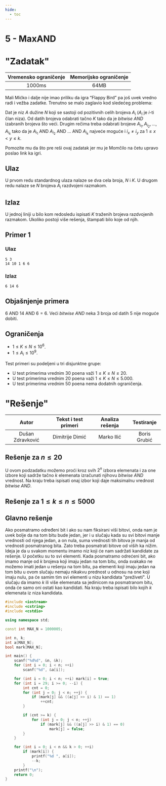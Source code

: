 ```yaml
---
hide:
  - toc
---
```


# 5 - MaxAND

#  "Zadatak"

| Vremensko ograničenje | Memorijsko ograničenje |
|:-:|:-:|
| 1000ms | 64MB |

Mali Mićko i dalje nije imao priliku da igra “Flappy Bird” pa još uvek vredno radi i vežba zadatke. Trenutno se malo zaglavio kod sledećeg problema:

Dat je niz $A$ dužine $N$ koji se sastoji od pozitivnih celih brojeva $A_i$ ($A_i$ je $i$-ti član niza). Od datih brojeva odabrati tačno $K$ tako da je *bitwise AND* izabranih brojeva što veći. Drugim rečima treba odabrati brojeve $A_{i_1}, A_{i_2}, \ldots, A_{i_k}$ tako da je $A_{i_1} \text{ AND } A_{i_2} \text{ AND } \ldots \text{ AND } A_{i_k}$ najveće moguće i $i_x \neq i_y$ za $1\leq x < y \leq k$.

Pomozite mu da što pre reši ovaj zadatak jer mu je Momčilo na četu upravo poslao link ka igri.

## Ulaz
U prvom redu standardnog ulaza nalaze se dva cela broja, $N$ i $K$. U drugom redu nalaze se $N$ brojeva $A_i$ razdvojeni razmakom.

## Izlaz
U jednoj liniji u bilo kom redosledu ispisati $K$ traženih brojeva razdvojenih razmakom. Ukoliko postoji više rešenja, štampati bilo koje od njih.

## Primer 1
### Ulaz
```
5 3
14 10 1 6 6
```

### Izlaz
```
6 14 6
```

## Objašnjenje primera
$6 \text{ AND } 14 \text{ AND } 6=6$. Veći *bitwise AND* neka $3$ broja od datih $5$ nije moguće dobiti.

## Ograničenja

* $1\leq K \leq N \leq 10^6$.
* $1\leq A_i \leq 10^9$.

Test primeri su podeljeni u tri disjunktne grupe:

* U test primerima vrednim $30$ poena važi $1\leq K\leq N\leq 20$.
* U test primerima vrednim $20$ poena važi $1\leq K \leq N\leq 5.000$.
* U test primerima vrednim $50$ poena nema dodatnih ograničenja.


#  "Rešenje"

| Autor | Tekst i test primeri | Analiza rеšenja | Testiranje |
|:-:|:-:|:-:|:-:|
| Dušan Zdravković | Dimitrije Dimić | Marko Ilić | Boris Grubić |

## Rešenje za $n \le 20$
U ovom podzadatku možemo proći kroz svih $2^n$ izbora elemenata i za one izbore koji sadrže tačno $k$ elemenata izračunati njihovu *bitwise AND* vrednost. Na kraju treba ispisati onaj izbor koji daje maksimalnu vrednost *bitwise AND*.

## Rešenje za $1 \le k \le n \le 5000$

## Glavno rešenje
Ako posmatramo određeni bit i ako su nam fiksirani viši bitovi, onda nam je uvek bolje da na tom bitu bude jedan, jer i u slučaju kada su svi bitovi manje vrednosti od njega jedan, a on nula, suma vrednosti tih bitova je manja od vrednosti posmatranog bita. Zato treba posmatrati bitove od viših ka nižim. Ideja je da u svakom momentu imamo niz koji će nam sadržati kandidate za rešenje. U početku su to svi elementi. Kada posmatramo odrećeni bit, ako imamo manje od $k$ brojeva koji imaju jedan na tom bitu, onda svakako ne možemo imati jedan u rešenju na tom bitu, pa elementi koji imaju jedan na tom bitu u ovom slučaju nemaju nikakvu prednost u odnosu na one koji imaju nulu, pa će samim tim svi elementi u nizu kandidata "preživeti". U slučaju da imamo $k$ ili više elemenata sa jedinicom na posmatranom bitu, onda će samo oni ostati kao kandidati. Na kraju treba ispisati bilo kojih $k$ elemenata iz niza kandidata.


``` cpp title="05_maxand.cpp" linenums="1"
#include <iostream>
#include <cstring>
#include <cstdio>

using namespace std;

const int MAX_N = 1000005;

int n, k;
int a[MAX_N];
bool mark[MAX_N];

int main() {
	scanf("%d%d", &n, &k);
	for (int i = 0; i < n; ++i)
		scanf("%d", &a[i]);

	for (int i = 0; i < n; ++i) mark[i] = true;
	for (int i = 29; i >= 0; --i) {
		int cnt = 0;
		for (int j = 0; j < n; ++j) {
			if (mark[j] && ((a[j] >> i) & 1) == 1)
				++cnt;
		}

		if (cnt >= k) {
			for (int j = 0; j < n; ++j)
				if (mark[j] && ((a[j] >> i) & 1) == 0)
					mark[j] = false;
		}
	}

	for (int i = 0; i < n && k > 0; ++i)
		if (mark[i]) {
            printf("%d ", a[i]);
			--k;
		}
    printf("\n");
	return 0;
}

```
